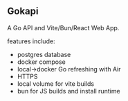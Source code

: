 ## Gokapi

A Go API and Vite/Bun/React Web App.

features include:

- postgres database
- docker compose
- local->docker Go refreshing with Air
- HTTPS
- local volume for vite builds
- bun for JS builds and install runtime
